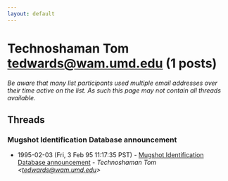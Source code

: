```yaml
---
layout: default
---
```


# Technoshaman Tom <tedwards@wam.umd.edu> (1 posts)

_Be aware that many list participants used multiple email addresses over their time active on the list. As such this page may not contain all threads available._

## Threads

### Mugshot Identification Database announcement
+ 1995-02-03 (Fri, 3 Feb 95 11:17:35 PST) - [Mugshot Identification Database announcement](/archive/1995/02/0ae3f9c3c04a745af469826dca92f374aebcb4c065e2cdcb99701890ee50f936) - _Technoshaman Tom \<tedwards@wam.umd.edu\>_

